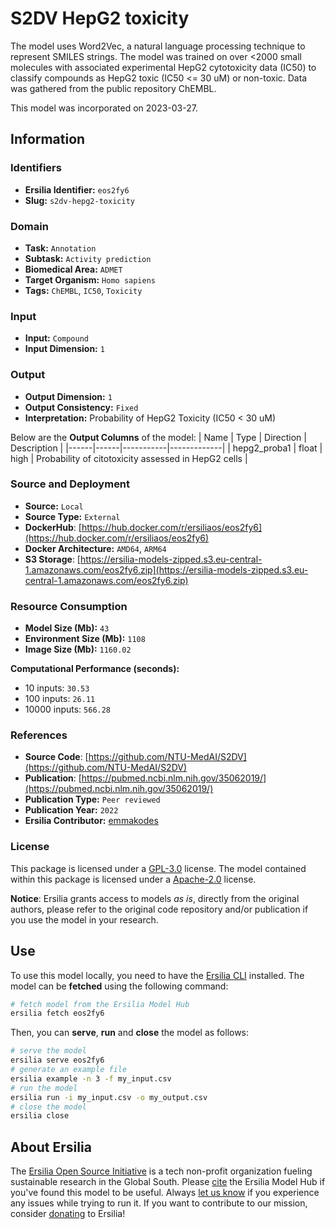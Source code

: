 # S2DV HepG2 toxicity

The model uses Word2Vec, a natural language processing technique to represent SMILES strings. The model was trained on over <2000 small molecules with associated experimental HepG2 cytotoxicity data (IC50) to classify compounds as HepG2 toxic (IC50 <= 30 uM) or non-toxic. Data was gathered from the public repository ChEMBL.

This model was incorporated on 2023-03-27.


## Information
### Identifiers
- **Ersilia Identifier:** `eos2fy6`
- **Slug:** `s2dv-hepg2-toxicity`

### Domain
- **Task:** `Annotation`
- **Subtask:** `Activity prediction`
- **Biomedical Area:** `ADMET`
- **Target Organism:** `Homo sapiens`
- **Tags:** `ChEMBL`, `IC50`, `Toxicity`

### Input
- **Input:** `Compound`
- **Input Dimension:** `1`

### Output
- **Output Dimension:** `1`
- **Output Consistency:** `Fixed`
- **Interpretation:** Probability of HepG2 Toxicity (IC50 < 30 uM)

Below are the **Output Columns** of the model:
| Name | Type | Direction | Description |
|------|------|-----------|-------------|
| hepg2_proba1 | float | high | Probability of citotoxicity assessed in HepG2 cells |


### Source and Deployment
- **Source:** `Local`
- **Source Type:** `External`
- **DockerHub**: [https://hub.docker.com/r/ersiliaos/eos2fy6](https://hub.docker.com/r/ersiliaos/eos2fy6)
- **Docker Architecture:** `AMD64`, `ARM64`
- **S3 Storage**: [https://ersilia-models-zipped.s3.eu-central-1.amazonaws.com/eos2fy6.zip](https://ersilia-models-zipped.s3.eu-central-1.amazonaws.com/eos2fy6.zip)

### Resource Consumption
- **Model Size (Mb):** `43`
- **Environment Size (Mb):** `1108`
- **Image Size (Mb):** `1160.02`

**Computational Performance (seconds):**
- 10 inputs: `30.53`
- 100 inputs: `26.11`
- 10000 inputs: `566.28`

### References
- **Source Code**: [https://github.com/NTU-MedAI/S2DV](https://github.com/NTU-MedAI/S2DV)
- **Publication**: [https://pubmed.ncbi.nlm.nih.gov/35062019/](https://pubmed.ncbi.nlm.nih.gov/35062019/)
- **Publication Type:** `Peer reviewed`
- **Publication Year:** `2022`
- **Ersilia Contributor:** [emmakodes](https://github.com/emmakodes)

### License
This package is licensed under a [GPL-3.0](https://github.com/ersilia-os/ersilia/blob/master/LICENSE) license. The model contained within this package is licensed under a [Apache-2.0](LICENSE) license.

**Notice**: Ersilia grants access to models _as is_, directly from the original authors, please refer to the original code repository and/or publication if you use the model in your research.


## Use
To use this model locally, you need to have the [Ersilia CLI](https://github.com/ersilia-os/ersilia) installed.
The model can be **fetched** using the following command:
```bash
# fetch model from the Ersilia Model Hub
ersilia fetch eos2fy6
```
Then, you can **serve**, **run** and **close** the model as follows:
```bash
# serve the model
ersilia serve eos2fy6
# generate an example file
ersilia example -n 3 -f my_input.csv
# run the model
ersilia run -i my_input.csv -o my_output.csv
# close the model
ersilia close
```

## About Ersilia
The [Ersilia Open Source Initiative](https://ersilia.io) is a tech non-profit organization fueling sustainable research in the Global South.
Please [cite](https://github.com/ersilia-os/ersilia/blob/master/CITATION.cff) the Ersilia Model Hub if you've found this model to be useful. Always [let us know](https://github.com/ersilia-os/ersilia/issues) if you experience any issues while trying to run it.
If you want to contribute to our mission, consider [donating](https://www.ersilia.io/donate) to Ersilia!
